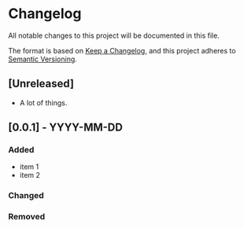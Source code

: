 # Changelog
All notable changes to this project will be documented in this file.

The format is based on [Keep a Changelog](https://keepachangelog.com/en/1.0.0/),
and this project adheres to [Semantic Versioning](https://semver.org/spec/v2.0.0.html).

## [Unreleased]
- A lot of things. 

## [0.0.1] - YYYY-MM-DD
### Added
- item 1
- item 2
### Changed
### Removed